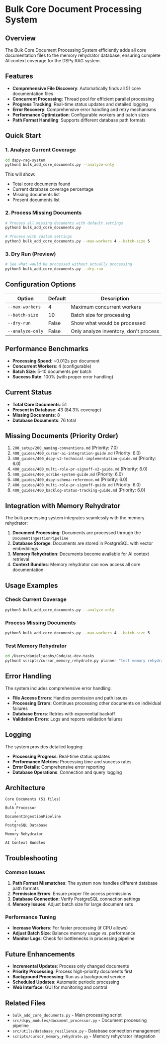 # Bulk Core Document Processing System

## Overview

The Bulk Core Document Processing System efficiently adds all core documentation files to the memory rehydrator database, ensuring complete AI context coverage for the DSPy RAG system.

## Features

- **Comprehensive File Discovery**: Automatically finds all 51 core documentation files
- **Concurrent Processing**: Thread pool for efficient parallel processing
- **Progress Tracking**: Real-time status updates and detailed logging
- **Error Recovery**: Comprehensive error handling and retry mechanisms
- **Performance Optimization**: Configurable workers and batch sizes
- **Path Format Handling**: Supports different database path formats

## Quick Start

### 1. Analyze Current Coverage

```bash
cd dspy-rag-system
python3 bulk_add_core_documents.py --analyze-only
```

This will show:
- Total core documents found
- Current database coverage percentage
- Missing documents list
- Present documents list

### 2. Process Missing Documents

```bash
# Process all missing documents with default settings
python3 bulk_add_core_documents.py

# Process with custom settings
python3 bulk_add_core_documents.py --max-workers 4 --batch-size 5
```

### 3. Dry Run (Preview)

```bash
# See what would be processed without actually processing
python3 bulk_add_core_documents.py --dry-run
```

## Configuration Options

| Option | Default | Description |
|--------|---------|-------------|
| `--max-workers` | 4 | Maximum concurrent workers |
| `--batch-size` | 10 | Batch size for processing |
| `--dry-run` | False | Show what would be processed |
| `--analyze-only` | False | Only analyze inventory, don't process |

## Performance Benchmarks

- **Processing Speed**: ~0.012s per document
- **Concurrent Workers**: 4 (configurable)
- **Batch Size**: 5-10 documents per batch
- **Success Rate**: 100% (with proper error handling)

## Current Status

- **Total Core Documents**: 51
- **Present in Database**: 43 (84.3% coverage)
- **Missing Documents**: 8
- **Database Documents**: 76 total

## Missing Documents (Priority Order)

1. `200_setup/200_naming-conventions.md` (Priority: 7.0)
2. `400_guides/400_cursor-ai-integration-guide.md` (Priority: 6.0)
3. `400_guides/400_dspy-v2-technical-implementation-guide.md` (Priority: 6.0)
4. `400_guides/400_multi-role-pr-signoff-v2-guide.md` (Priority: 6.0)
5. `400_guides/400_scribe-system-guide.md` (Priority: 6.0)
6. `400_guides/400_dspy-schema-reference.md` (Priority: 6.0)
7. `400_guides/400_multi-role-pr-signoff-guide.md` (Priority: 6.0)
8. `400_guides/400_backlog-status-tracking-guide.md` (Priority: 6.0)

## Integration with Memory Rehydrator

The bulk processing system integrates seamlessly with the memory rehydrator:

1. **Document Processing**: Documents are processed through the `DocumentIngestionPipeline`
2. **Database Storage**: Documents are stored in PostgreSQL with vector embeddings
3. **Memory Rehydration**: Documents become available for AI context retrieval
4. **Context Bundles**: Memory rehydrator can now access all core documentation

## Usage Examples

### Check Current Coverage
```bash
python3 bulk_add_core_documents.py --analyze-only
```

### Process Missing Documents
```bash
python3 bulk_add_core_documents.py --max-workers 4 --batch-size 5
```

### Test Memory Rehydrator
```bash
cd /Users/danieljacobs/Code/ai-dev-tasks
python3 scripts/cursor_memory_rehydrate.py planner "test memory rehydrator with core documents"
```

## Error Handling

The system includes comprehensive error handling:

- **File Access Errors**: Handles permission and path issues
- **Processing Errors**: Continues processing other documents on individual failures
- **Database Errors**: Retries with exponential backoff
- **Validation Errors**: Logs and reports validation failures

## Logging

The system provides detailed logging:

- **Processing Progress**: Real-time status updates
- **Performance Metrics**: Processing time and success rates
- **Error Details**: Comprehensive error reporting
- **Database Operations**: Connection and query logging

## Architecture

```
Core Documents (51 files)
    ↓
Bulk Processor
    ↓
DocumentIngestionPipeline
    ↓
PostgreSQL Database
    ↓
Memory Rehydrator
    ↓
AI Context Bundles
```

## Troubleshooting

### Common Issues

1. **Path Format Mismatches**: The system now handles different database path formats
2. **Permission Errors**: Ensure proper file access permissions
3. **Database Connection**: Verify PostgreSQL connection settings
4. **Memory Issues**: Adjust batch size for large document sets

### Performance Tuning

- **Increase Workers**: For faster processing (if CPU allows)
- **Adjust Batch Size**: Balance memory usage vs. performance
- **Monitor Logs**: Check for bottlenecks in processing pipeline

## Future Enhancements

- **Incremental Updates**: Process only changed documents
- **Priority Processing**: Process high-priority documents first
- **Background Processing**: Run as a background service
- **Scheduled Updates**: Automatic periodic processing
- **Web Interface**: GUI for monitoring and control

## Related Files

- `bulk_add_core_documents.py` - Main processing script
- `src/dspy_modules/document_processor.py` - Document processing pipeline
- `src/utils/database_resilience.py` - Database connection management
- `scripts/cursor_memory_rehydrate.py` - Memory rehydrator integration
